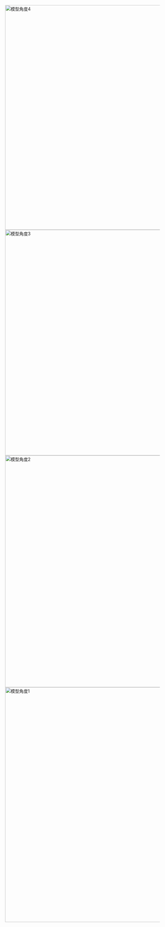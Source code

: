 <img width="1280" height="728" alt="模型角度4" src="https://github.com/user-attachments/assets/6a923f8e-560b-4fec-a80b-3bae7dfe3281" />
<img width="1277" height="731" alt="模型角度3" src="https://github.com/user-attachments/assets/0c85650e-7c43-4e3c-a361-9dcf627fd94e" />
<img width="1280" height="751" alt="模型角度2" src="https://github.com/user-attachments/assets/b0c6c7a0-0000-4abc-8141-f46d4a0e6b6f" />
<img width="1280" height="761" alt="模型角度1" src="https://github.com/user-attachments/assets/d326c9dd-9697-4fbd-80d4-5615857cfc0e" />
